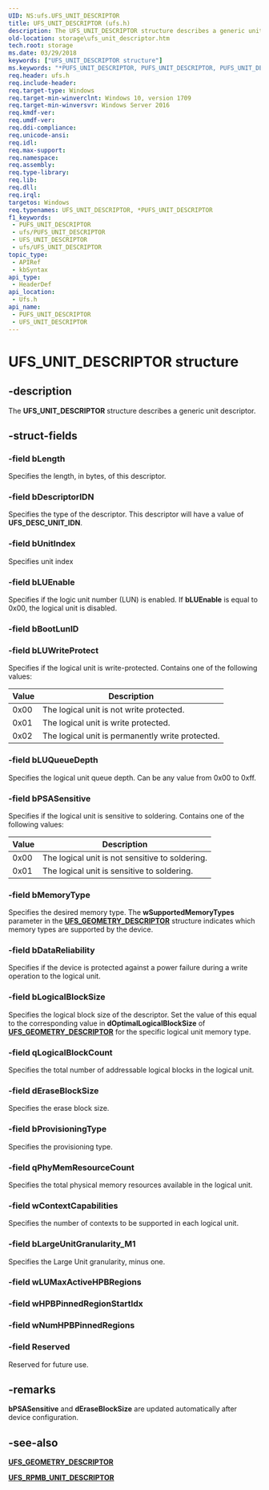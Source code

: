 ```yaml
---
UID: NS:ufs.UFS_UNIT_DESCRIPTOR
title: UFS_UNIT_DESCRIPTOR (ufs.h)
description: The UFS_UNIT_DESCRIPTOR structure describes a generic unit descriptor.
old-location: storage\ufs_unit_descriptor.htm
tech.root: storage
ms.date: 03/29/2018
keywords: ["UFS_UNIT_DESCRIPTOR structure"]
ms.keywords: "*PUFS_UNIT_DESCRIPTOR, PUFS_UNIT_DESCRIPTOR, PUFS_UNIT_DESCRIPTOR structure pointer [Storage Devices], UFS_UNIT_DESCRIPTOR, UFS_UNIT_DESCRIPTOR structure [Storage Devices], storage.ufs_unit_descriptor, ufs/PUFS_UNIT_DESCRIPTOR, ufs/UFS_UNIT_DESCRIPTOR"
req.header: ufs.h
req.include-header: 
req.target-type: Windows
req.target-min-winverclnt: Windows 10, version 1709
req.target-min-winversvr: Windows Server 2016
req.kmdf-ver: 
req.umdf-ver: 
req.ddi-compliance: 
req.unicode-ansi: 
req.idl: 
req.max-support: 
req.namespace: 
req.assembly: 
req.type-library: 
req.lib: 
req.dll: 
req.irql: 
targetos: Windows
req.typenames: UFS_UNIT_DESCRIPTOR, *PUFS_UNIT_DESCRIPTOR
f1_keywords:
 - PUFS_UNIT_DESCRIPTOR
 - ufs/PUFS_UNIT_DESCRIPTOR
 - UFS_UNIT_DESCRIPTOR
 - ufs/UFS_UNIT_DESCRIPTOR
topic_type:
 - APIRef
 - kbSyntax
api_type:
 - HeaderDef
api_location:
 - Ufs.h
api_name:
 - PUFS_UNIT_DESCRIPTOR
 - UFS_UNIT_DESCRIPTOR
---
```


# UFS_UNIT_DESCRIPTOR structure


## -description

The **UFS_UNIT_DESCRIPTOR** structure describes a generic unit descriptor.

## -struct-fields

### -field bLength

Specifies the length, in bytes, of this descriptor.

### -field bDescriptorIDN

Specifies the type of the descriptor. This descriptor will have a value of **UFS_DESC_UNIT_IDN**.

### -field bUnitIndex

Specifies unit index

### -field bLUEnable

Specifies if the logic unit number (LUN) is enabled. If **bLUEnable** is equal to 0x00, the logical unit is disabled.

### -field bBootLunID

### -field bLUWriteProtect

Specifies if the logical unit is write-protected. Contains one of the following values:

| Value | Description |
| ----- | ----------- |
| 0x00  | The logical unit is not write protected. |
| 0x01  | The logical unit is write protected. |
| 0x02  | The logical unit is permanently write protected. |

### -field bLUQueueDepth

Specifies the logical unit queue depth. Can be any value from 0x00 to 0xff.

### -field bPSASensitive

Specifies if the logical unit is sensitive to soldering. Contains one of the following values:

| Value | Description |
| ----- | ----------- |
| 0x00  | The logical unit is not sensitive to soldering. |
| 0x01  | The logical unit is sensitive to soldering. |

### -field bMemoryType

Specifies the desired memory type. The **wSupportedMemoryTypes** parameter in the [**UFS_GEOMETRY_DESCRIPTOR**](ns-ufs-ufs_geometry_descriptor.md) structure indicates which memory types are supported by the device.

### -field bDataReliability

Specifies if the device is protected against a power failure during a write operation to the logical unit.

### -field bLogicalBlockSize

Specifies the logical block size of the descriptor. Set the value of this equal to the corresponding value in **dOptimalLogicalBlockSize** of [**UFS_GEOMETRY_DESCRIPTOR**](ns-ufs-ufs_geometry_descriptor.md) for the specific logical unit memory type.

### -field qLogicalBlockCount

Specifies the total number of addressable logical blocks in the logical unit.

### -field dEraseBlockSize

Specifies the erase block size.

### -field bProvisioningType

Specifies the provisioning type.

### -field qPhyMemResourceCount

Specifies the total physical memory resources available in the logical unit.

### -field wContextCapabilities

Specifies the number of contexts to be supported in each logical unit.

### -field bLargeUnitGranularity_M1

Specifies the Large Unit granularity, minus one.

### -field wLUMaxActiveHPBRegions

### -field wHPBPinnedRegionStartIdx

### -field wNumHPBPinnedRegions

### -field Reserved

Reserved for future use.

## -remarks

**bPSASensitive** and **dEraseBlockSize** are updated automatically after device configuration.

## -see-also

[**UFS_GEOMETRY_DESCRIPTOR**](ns-ufs-ufs_geometry_descriptor.md)

[**UFS_RPMB_UNIT_DESCRIPTOR**](ns-ufs-ufs_rpmb_unit_descriptor.md)

